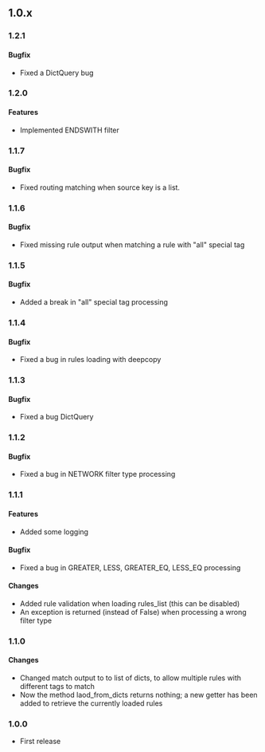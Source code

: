 ## 1.0.x
### 1.2.1
#### Bugfix
* Fixed a DictQuery bug
### 1.2.0
#### Features
* Implemented ENDSWITH filter

### 1.1.7
#### Bugfix
* Fixed routing matching when source key is a list.

### 1.1.6
#### Bugfix
* Fixed missing rule output when matching a rule with "all" special tag

### 1.1.5
#### Bugfix
* Added a break in "all" special tag processing

### 1.1.4
#### Bugfix
* Fixed a bug in rules loading with deepcopy

### 1.1.3
#### Bugfix
* Fixed a bug DictQuery

### 1.1.2
#### Bugfix
* Fixed a bug in NETWORK filter type processing

### 1.1.1
#### Features
* Added some logging
#### Bugfix
* Fixed a bug in GREATER, LESS, GREATER_EQ, LESS_EQ processing
#### Changes
* Added rule validation when loading rules_list (this can be disabled)
* An exception is returned (instead of False) when processing a wrong filter type

### 1.1.0
#### Changes
* Changed match output to to list of dicts, to allow multiple rules with different tags to match
* Now the method laod_from_dicts returns nothing; a new getter has been added to retrieve the currently loaded rules

### 1.0.0
* First release